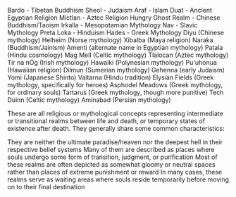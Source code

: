 Bardo - Tibetan Buddhism
Sheol - Judaism
Araf - Islam
Duat - Ancient Egyptian Religion
Mictlan - Aztec Religion
Hungry Ghost Realm - Chinese Buddhism/Taoism
Irkalla - Mesopotamian Mythology
Nav - Slavic Mythology
Preta Loka - Hinduism
Hades - Greek Mythology
Diyu (Chinese mythology)
Helheim (Norse mythology)
Xibalba (Maya religion)
Naraka (Buddhism/Jainism)
Amenti (alternate name in Egyptian mythology)
Patala (Hindu cosmology)
Mag Mell (Celtic mythology)
Tlalocan (Aztec mythology)
Tír na nÓg (Irish mythology)
Hawaiki (Polynesian mythology)
Pu'uhonua (Hawaiian religion)
Dilmun (Sumerian mythology)
Gehenna (early Judaism)
Yomi (Japanese Shinto)
Vaitarna (Hindu tradition)
Elysian Fields (Greek mythology, specifically for heroes)
Asphodel Meadows (Greek mythology, for ordinary souls)
Tartarus (Greek mythology, though more punitive)
Tech Duinn (Celtic mythology)
Aminabad (Persian mythology)

These are all religious or mythological concepts representing intermediate or transitional realms between life and death, or temporary states of existence after death. They generally share some common characteristics:

They are neither the ultimate paradise/heaven nor the deepest hell in their respective belief systems
Many of them are described as places where souls undergo some form of transition, judgment, or purification
Most of these realms are often depicted as somewhat gloomy or neutral spaces rather than places of extreme punishment or reward
In many cases, these realms serve as waiting areas where souls reside temporarily before moving on to their final destination